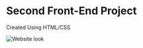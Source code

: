 # Second Front-End Project
Created Using HTML/CSS 

![Website look](https://github.com/invalid007/Frontend-2nd-Project/assets/126184615/5b21fcd4-ea62-4bb6-8b42-35fde43eafc9)

